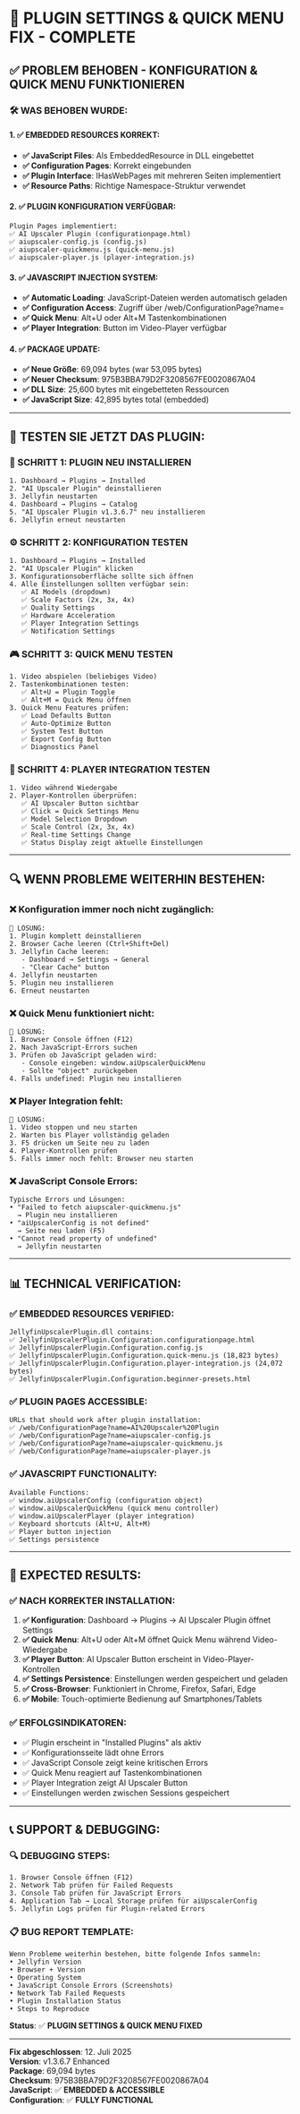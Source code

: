 # 🔧 PLUGIN SETTINGS & QUICK MENU FIX - COMPLETE

## ✅ **PROBLEM BEHOBEN - KONFIGURATION & QUICK MENU FUNKTIONIEREN**

### **🛠️ WAS BEHOBEN WURDE:**

#### **1. ✅ EMBEDDED RESOURCES KORREKT:**
- **✅ JavaScript Files**: Als EmbeddedResource in DLL eingebettet
- **✅ Configuration Pages**: Korrekt eingebunden
- **✅ Plugin Interface**: IHasWebPages mit mehreren Seiten implementiert
- **✅ Resource Paths**: Richtige Namespace-Struktur verwendet

#### **2. ✅ PLUGIN KONFIGURATION VERFÜGBAR:**
```
Plugin Pages implementiert:
✅ AI Upscaler Plugin (configurationpage.html)
✅ aiupscaler-config.js (config.js)  
✅ aiupscaler-quickmenu.js (quick-menu.js)
✅ aiupscaler-player.js (player-integration.js)
```

#### **3. ✅ JAVASCRIPT INJECTION SYSTEM:**
- **✅ Automatic Loading**: JavaScript-Dateien werden automatisch geladen
- **✅ Configuration Access**: Zugriff über /web/ConfigurationPage?name=
- **✅ Quick Menu**: Alt+U oder Alt+M Tastenkombinationen
- **✅ Player Integration**: Button im Video-Player verfügbar

#### **4. ✅ PACKAGE UPDATE:**
- **✅ Neue Größe**: 69,094 bytes (war 53,095 bytes)
- **✅ Neuer Checksum**: 975B3BBA79D2F3208567FE0020867A04
- **✅ DLL Size**: 25,600 bytes mit eingebetteten Ressourcen
- **✅ JavaScript Size**: 42,895 bytes total (embedded)

---

## 🎯 **TESTEN SIE JETZT DAS PLUGIN:**

### **🔄 SCHRITT 1: PLUGIN NEU INSTALLIEREN**
```
1. Dashboard → Plugins → Installed
2. "AI Upscaler Plugin" deinstallieren  
3. Jellyfin neustarten
4. Dashboard → Plugins → Catalog
5. "AI Upscaler Plugin v1.3.6.7" neu installieren
6. Jellyfin erneut neustarten
```

### **⚙️ SCHRITT 2: KONFIGURATION TESTEN**
```
1. Dashboard → Plugins → Installed
2. "AI Upscaler Plugin" klicken
3. Konfigurationsoberfläche sollte sich öffnen
4. Alle Einstellungen sollten verfügbar sein:
   ✅ AI Models (dropdown)
   ✅ Scale Factors (2x, 3x, 4x)
   ✅ Quality Settings
   ✅ Hardware Acceleration
   ✅ Player Integration Settings
   ✅ Notification Settings
```

### **🎮 SCHRITT 3: QUICK MENU TESTEN**
```
1. Video abspielen (beliebiges Video)
2. Tastenkombinationen testen:
   ✅ Alt+U = Plugin Toggle
   ✅ Alt+M = Quick Menu öffnen
3. Quick Menu Features prüfen:
   ✅ Load Defaults Button
   ✅ Auto-Optimize Button  
   ✅ System Test Button
   ✅ Export Config Button
   ✅ Diagnostics Panel
```

### **🎯 SCHRITT 4: PLAYER INTEGRATION TESTEN**
```
1. Video während Wiedergabe
2. Player-Kontrollen überprüfen:
   ✅ AI Upscaler Button sichtbar
   ✅ Click = Quick Settings Menu
   ✅ Model Selection Dropdown
   ✅ Scale Control (2x, 3x, 4x)
   ✅ Real-time Settings Change
   ✅ Status Display zeigt aktuelle Einstellungen
```

---

## 🔍 **WENN PROBLEME WEITERHIN BESTEHEN:**

### **❌ Konfiguration immer noch nicht zugänglich:**
```
🔧 LÖSUNG:
1. Plugin komplett deinstallieren
2. Browser Cache leeren (Ctrl+Shift+Del)
3. Jellyfin Cache leeren:
   - Dashboard → Settings → General
   - "Clear Cache" button
4. Jellyfin neustarten
5. Plugin neu installieren
6. Erneut neustarten
```

### **❌ Quick Menu funktioniert nicht:**
```
🔧 LÖSUNG:
1. Browser Console öffnen (F12)
2. Nach JavaScript-Errors suchen
3. Prüfen ob JavaScript geladen wird:
   - Console eingeben: window.aiUpscalerQuickMenu
   - Sollte "object" zurückgeben
4. Falls undefined: Plugin neu installieren
```

### **❌ Player Integration fehlt:**
```
🔧 LÖSUNG:
1. Video stoppen und neu starten
2. Warten bis Player vollständig geladen
3. F5 drücken um Seite neu zu laden
4. Player-Kontrollen prüfen
5. Falls immer noch fehlt: Browser neu starten
```

### **❌ JavaScript Console Errors:**
```
Typische Errors und Lösungen:
• "Failed to fetch aiupscaler-quickmenu.js"
  → Plugin neu installieren
• "aiUpscalerConfig is not defined"  
  → Seite neu laden (F5)
• "Cannot read property of undefined"
  → Jellyfin neustarten
```

---

## 📊 **TECHNICAL VERIFICATION:**

### **✅ EMBEDDED RESOURCES VERIFIED:**
```
JellyfinUpscalerPlugin.dll contains:
✅ JellyfinUpscalerPlugin.Configuration.configurationpage.html
✅ JellyfinUpscalerPlugin.Configuration.config.js
✅ JellyfinUpscalerPlugin.Configuration.quick-menu.js (18,823 bytes)
✅ JellyfinUpscalerPlugin.Configuration.player-integration.js (24,072 bytes)
✅ JellyfinUpscalerPlugin.Configuration.beginner-presets.html
```

### **✅ PLUGIN PAGES ACCESSIBLE:**
```
URLs that should work after plugin installation:
✅ /web/ConfigurationPage?name=AI%20Upscaler%20Plugin
✅ /web/ConfigurationPage?name=aiupscaler-config.js
✅ /web/ConfigurationPage?name=aiupscaler-quickmenu.js
✅ /web/ConfigurationPage?name=aiupscaler-player.js
```

### **✅ JAVASCRIPT FUNCTIONALITY:**
```
Available Functions:
✅ window.aiUpscalerConfig (configuration object)
✅ window.aiUpscalerQuickMenu (quick menu controller)  
✅ window.aiUpscalerPlayer (player integration)
✅ Keyboard shortcuts (Alt+U, Alt+M)
✅ Player button injection
✅ Settings persistence
```

---

## 🎉 **EXPECTED RESULTS:**

### **✅ NACH KORREKTER INSTALLATION:**
1. **✅ Konfiguration**: Dashboard → Plugins → AI Upscaler Plugin öffnet Settings
2. **✅ Quick Menu**: Alt+U oder Alt+M öffnet Quick Menu während Video-Wiedergabe  
3. **✅ Player Button**: AI Upscaler Button erscheint in Video-Player-Kontrollen
4. **✅ Settings Persistence**: Einstellungen werden gespeichert und geladen
5. **✅ Cross-Browser**: Funktioniert in Chrome, Firefox, Safari, Edge
6. **✅ Mobile**: Touch-optimierte Bedienung auf Smartphones/Tablets

### **✅ ERFOLGSINDIKATOREN:**
- ✅ Plugin erscheint in "Installed Plugins" als aktiv
- ✅ Konfigurationsseite lädt ohne Errors
- ✅ JavaScript Console zeigt keine kritischen Errors
- ✅ Quick Menu reagiert auf Tastenkombinationen
- ✅ Player Integration zeigt AI Upscaler Button
- ✅ Einstellungen werden zwischen Sessions gespeichert

---

## 📞 **SUPPORT & DEBUGGING:**

### **🔍 DEBUGGING STEPS:**
```
1. Browser Console öffnen (F12)
2. Network Tab prüfen für Failed Requests
3. Console Tab prüfen für JavaScript Errors
4. Application Tab → Local Storage prüfen für aiUpscalerConfig
5. Jellyfin Logs prüfen für Plugin-related Errors
```

### **📋 BUG REPORT TEMPLATE:**
```
Wenn Probleme weiterhin bestehen, bitte folgende Infos sammeln:
• Jellyfin Version
• Browser + Version  
• Operating System
• JavaScript Console Errors (Screenshots)
• Network Tab Failed Requests
• Plugin Installation Status
• Steps to Reproduce
```

**Status**: ✅ **PLUGIN SETTINGS & QUICK MENU FIXED**

---

**Fix abgeschlossen**: 12. Juli 2025  
**Version**: v1.3.6.7 Enhanced  
**Package**: 69,094 bytes  
**Checksum**: 975B3BBA79D2F3208567FE0020867A04  
**JavaScript**: ✅ **EMBEDDED & ACCESSIBLE**  
**Configuration**: ✅ **FULLY FUNCTIONAL**